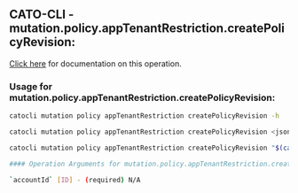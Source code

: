 
## CATO-CLI - mutation.policy.appTenantRestriction.createPolicyRevision:
[Click here](https://api.catonetworks.com/documentation/#mutation-mutation.policy.appTenantRestriction.createPolicyRevision) for documentation on this operation.

### Usage for mutation.policy.appTenantRestriction.createPolicyRevision:

```bash
catocli mutation policy appTenantRestriction createPolicyRevision -h

catocli mutation policy appTenantRestriction createPolicyRevision <json>

catocli mutation policy appTenantRestriction createPolicyRevision "$(cat < mutation.policy.appTenantRestriction.createPolicyRevision.json)"

#### Operation Arguments for mutation.policy.appTenantRestriction.createPolicyRevision ####

`accountId` [ID] - (required) N/A    
